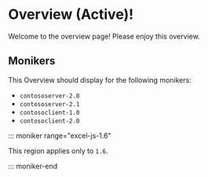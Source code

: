 # Overview (Active)!

Welcome to the overview page! Please enjoy this overview.

## Monikers

This Overview should display for the following monikers:

* `contososerver-2.0`
* `contososerver-2.1`
* `contosoclient-1.0`
* `contosoclient-2.0`

::: moniker range="excel-js-1.6"

This region applies only to `1.6`.

::: moniker-end


